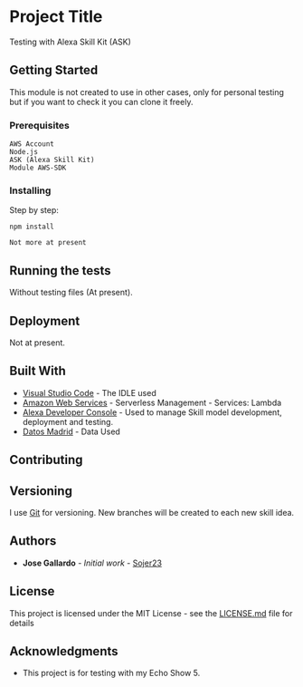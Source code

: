 # Project Title

Testing with Alexa Skill Kit (ASK)

## Getting Started

This module is not created to use in other cases, only for personal testing but if you want to check it you can clone it freely.

### Prerequisites

```
AWS Account
Node.js
ASK (Alexa Skill Kit)
Module AWS-SDK
```

### Installing

Step by step:

```
npm install
```
```
Not more at present
```


## Running the tests

Without testing files (At present).

## Deployment

Not at present. 

## Built With

* [Visual Studio Code](http://www.dropwizard.io/1.0.2/docs/) - The IDLE used
* [Amazon Web Services](https://aws.amazon.com/es/serverless/) - Serverless Management - Services: Lambda 
* [Alexa Developer Console](https://developer.amazon.com/alexa/console/ask) - Used to manage Skill model development, deployment and testing.
* [Datos Madrid](https://datos.madrid.es/portal/site/egob/menuitem.c05c1f754a33a9fbe4b2e4b284f1a5a0/?vgnextoid=44f9b2213c537610VgnVCM1000008a4a900aRCRD&vgnextchannel=374512b9ace9f310VgnVCM100000171f5a0aRCRD&vgnextfmt=default) - Data Used

## Contributing


## Versioning

I use [Git](http://git-scm.org/) for versioning. New branches will be created to each new skill idea.

## Authors

* **Jose Gallardo** - *Initial work* - [Sojer23](https://github.com/Sojer23)

## License

This project is licensed under the MIT License - see the [LICENSE.md](LICENSE.md) file for details

## Acknowledgments

* This project is for testing with my Echo Show 5.
